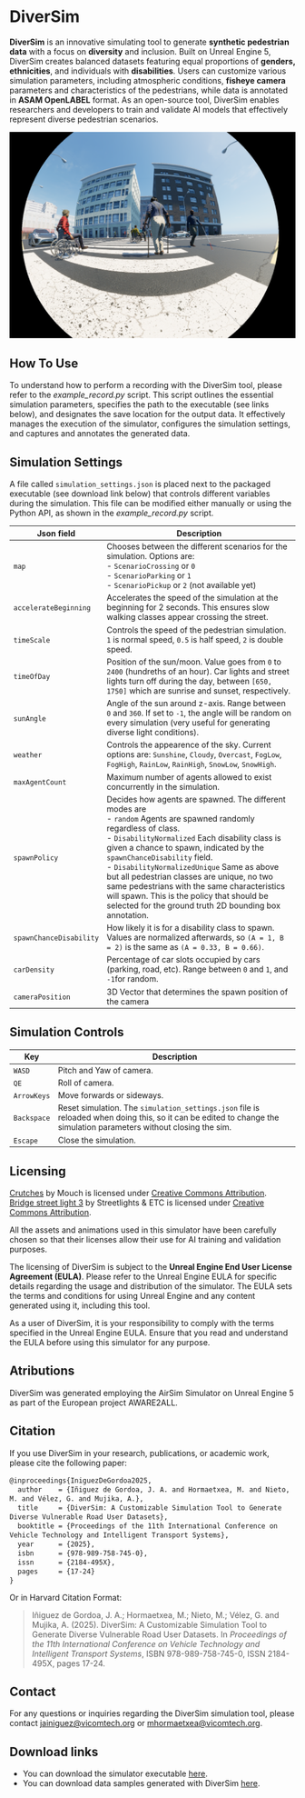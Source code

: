 # DiverSim

**DiverSim** is an innovative simulating tool to generate **synthetic pedestrian data** with a focus on **diversity** and inclusion. Built on Unreal Engine 5, DiverSim creates balanced datasets featuring equal proportions of **genders, ethnicities**, and individuals with **disabilities**. Users can customize various simulation parameters, including atmospheric conditions, **fisheye camera** parameters and characteristics of the pedestrians, while data is annotated in **ASAM OpenLABEL** format. As an open-source tool, DiverSim enables researchers and developers to train and validate AI models that effectively represent diverse pedestrian scenarios.

![DiverSim fisheye camera capture, showing pedestrians of different characteristics](./images/fisheye_capture.png "DiverSim fisheye camera capture")

## How To Use
To understand how to perform a recording with the DiverSim tool, please refer to the *example_record.py* script. This script outlines the essential simulation parameters, specifies the path to the executable (see links below), and designates the save location for the output data. It effectively manages the execution of the simulator, configures the simulation settings, and captures and annotates the generated data.

## Simulation Settings

A file called `simulation_settings.json` is placed next to the packaged executable (see download link below) that controls different variables during the simulation. This file can be modified either manually or using the Python API, as shown in the *example_record.py* script.

| Json field | Description |
| --- | --- | 
| `map` | Chooses between the different scenarios for the simulation. Options are:  <br /> - `ScenarioCrossing` or `0` <br /> - `ScenarioParking` or `1` <br /> - `ScenarioPickup` or `2` (not available yet)|  
| `accelerateBeginning` | Accelerates the speed of the simulation at the beginning for 2 seconds. This ensures slow walking classes appear crossing the street. | 
| `timeScale` | Controls the speed of the pedestrian simulation. `1` is normal speed, `0.5` is half speed, `2` is double speed.| 
| `timeOfDay` | Position of the sun/moon. Value goes from `0` to `2400` (hundreths of an hour). Car lights and street lights turn off during the day, between `[650, 1750]` which are sunrise and sunset, respectively. |
| `sunAngle` | Angle of the sun around z-axis. Range between `0` and `360`. If set to `-1`, the angle will be random on every simulation (very useful for generating diverse light conditions). |
| `weather` | Controls the appearence of the sky. Current options are: `Sunshine`, `Cloudy`, `Overcast`, `FogLow`, `FogHigh`, `RainLow`, `RainHigh`, `SnowLow`, `SnowHigh`.  |
| `maxAgentCount` | Maximum number of agents allowed to exist concurrently in the simulation. |
| `spawnPolicy` | Decides how agents are spawned. The different modes are <br /> - `random` Agents are spawned randomly regardless of class. <br /> - `DisabilityNormalized` Each disability class is given a chance to spawn, indicated by the `spawnChanceDisability` field. <br /> - `DisabilityNormalizedUnique` Same as above but all pedestrian classes are unique, no two same pedestrians with the same characteristics will spawn. This is the policy that should be selected for the ground truth 2D bounding box annotation.|
| `spawnChanceDisability` | How likely it is for a disability class to spawn. <br /> Values are normalized afterwards, so `(A = 1, B = 2)` is the same as `(A = 0.33, B = 0.66)`. |
| `carDensity` | Percentage of car slots occupied by cars (parking, road, etc). Range between `0` and `1`, and `-1`for random. |
| `cameraPosition` | 3D Vector that determines the spawn position of the camera |


## Simulation Controls

| Key | Description |
| --- | --- |
`WASD` | Pitch and Yaw of camera.
`QE` | Roll of camera.
`ArrowKeys` | Move forwards or sideways.
`Backspace` | Reset simulation. The `simulation_settings.json` file is reloaded when doing this, so it can be edited to change the simulation parameters without closing the sim.
`Escape` | Close the simulation.

## Licensing
[Crutches](https://skfb.ly/6WMZr) by Mouch is licensed under [Creative Commons Attribution](http://creativecommons.org/licenses/by/4.0/).   
[Bridge street light 3](https://skfb.ly/oxpWT) by Streetlights & ETC is licensed under [Creative Commons Attribution](http://creativecommons.org/licenses/by/4.0/).

All the assets and animations used in this simulator have been carefully chosen so that their licenses allow their use for AI training and validation purposes.

The licensing of DiverSim is subject to the **Unreal Engine End User License Agreement (EULA)**. Please refer to the Unreal Engine EULA for specific details regarding the usage and distribution of the simulator. The EULA sets the terms and conditions for using Unreal Engine and any content generated using it, including this tool.

As a user of DiverSim, it is your responsibility to comply with the terms specified in the Unreal Engine EULA. Ensure that you read and understand the EULA before using this simulator for any purpose.

## Atributions
DiverSim was generated employing the AirSim Simulator on Unreal Engine 5 as part of the European project AWARE2ALL.

## Citation
If you use DiverSim in your research, publications, or academic work, please cite the following paper:
```
@inproceedings{IniguezDeGordoa2025,
  author    = {Iñiguez de Gordoa, J. A. and Hormaetxea, M. and Nieto, M. and Vélez, G. and Mujika, A.},
  title     = {DiverSim: A Customizable Simulation Tool to Generate Diverse Vulnerable Road User Datasets},
  booktitle = {Proceedings of the 11th International Conference on Vehicle Technology and Intelligent Transport Systems},
  year      = {2025},
  isbn      = {978-989-758-745-0},
  issn      = {2184-495X},
  pages     = {17-24}
}
```
Or in Harvard Citation Format:
> Iñiguez de Gordoa, J. A.; Hormaetxea, M.; Nieto, M.; Vélez, G. and Mujika, A. (2025). DiverSim: A Customizable Simulation Tool to Generate Diverse Vulnerable Road User Datasets.  In _Proceedings of the 11th International Conference on Vehicle Technology and Intelligent Transport Systems_, ISBN 978-989-758-745-0, ISSN 2184-495X, pages 17-24.    

## Contact
For any questions or inquiries regarding the DiverSim simulation tool, please contact jainiguez@vicomtech.org or mhormaetxea@vicomtech.org.

## Download links
- You can download the simulator executable [here](https://opendatasets.vicomtech.org/di21-diversim/ceb2d330).
- You can download data samples generated with DiverSim [here](https://opendatasets.vicomtech.org/di21-diversim-example-data/9187bf5b).
